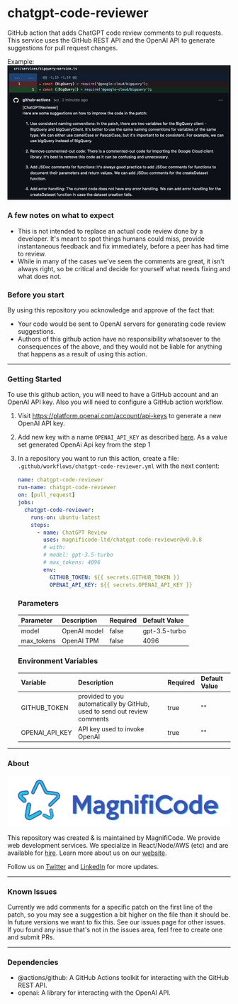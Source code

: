 # chatgpt-code-reviewer

GitHub action that adds ChatGPT code review comments to pull requests. This service uses the GitHub REST API and the OpenAI API to generate suggestions for pull request changes.

Example:
<img src='docs/images/chatgpt-review-comment.png' alt='ChatGPT Review Example Comment'/>

### A few notes on what to expect

* This is not intended to replace an actual code review done by a developer. It's meant to spot things humans could miss, provide instantaneous feedback and fix immediately, before a peer has had time to review.
* While in many of the cases we've seen the comments are great, it isn't always right, so be critical and decide for yourself what needs fixing and what does not.

### Before you start

By using this repository you acknowledge and approve of the fact that:

- Your code would be sent to OpenAI servers for generating code review suggestions.
- Authors of this github action have no responsibility whatsoever to the consequences of the above, and they would not be liable for anything that happens as a result of using this action.

---

### Getting Started

To use this github action, you will need to have a GitHub account and an OpenAI API key. Also you will need to configure a GitHub action workflow.

1. Visit https://platform.openai.com/account/api-keys to generate a new OpenAI API key.
2. Add new key with a name `OPENAI_API_KEY` as described [here](https://docs.github.com/en/actions/security-guides/encrypted-secrets#creating-encrypted-secrets-for-a-repository). As a value set generated OpenAi Api key from the step 1
3. In a repository you want to run this action, create a file: `.github/workflows/chatgpt-code-reviewer.yml` with the next content:

   ```yml
   name: chatgpt-code-reviewer
   run-name: chatgpt-code-reviewer
   on: [pull_request]
   jobs:
     chatgpt-code-reviewer:
       runs-on: ubuntu-latest
       steps:
         - name: ChatGPT Review
           uses: magnificode-ltd/chatgpt-code-reviewer@v0.0.8
           # with:
           # model: gpt-3.5-turbo
           # max_tokens: 4096
           env:
             GITHUB_TOKEN: ${{ secrets.GITHUB_TOKEN }}
             OPENAI_API_KEY: ${{ secrets.OPENAI_API_KEY }}
   ```

   ### Parameters

   | Parameter      | Description                                                               | Required | Default Value |
   | -------------- | ------------------------------------------------------------------------- | -------- | ------------- |
   | model          | OpenAI model                                                              | false    | gpt-3.5-turbo |
   | max_tokens     | OpenAI TPM                                                                | false    | 4096          |

   ### Environment Variables
   | Variable      | Description                                                               | Required | Default Value |
   | -------------- | ------------------------------------------------------------------------- | -------- | ------------- |
   | GITHUB_TOKEN   | provided to you automatically by GitHub, used to send out review comments | true     | ""            |
   | OPENAI_API_KEY | API key used to invoke OpenAI                                             | true     | ""            |

---

### About

<a href="https://bit.ly/3nXn4EN">
   <img src='docs/images/logo.png' alt='MagnifiCode'/>
</a>

This repository was created & is maintained by MagnifiCode. We provide web development services. We specialize in React/Node/AWS (etc) and are available for [hire](https://bit.ly/3IcWXR3). Learn more about us on our [website](https://bit.ly/3nXn4EN).

Follow us on [Twitter](https://twitter.com/magnificodehq) and [LinkedIn](https://www.linkedin.com/company/magnificode-software) for more updates.

---

### Known Issues

Currently we add comments for a specific patch on the first line of the patch, so you may see a suggestion a bit higher on the file than it should be.
In future versions we want to fix this. See our issues page for other issues.
If you found any issue that's not in the issues area, feel free to create one and submit PRs.

---

### Dependencies

- @actions/github: A GitHub Actions toolkit for interacting with the GitHub REST API.
- openai: A library for interacting with the OpenAI API.

